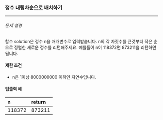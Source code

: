 ### 정수 내림차순으로 배치하기

***

###### 문제 설명

함수 solution은 정수 n을 매개변수로 입력받습니다. 
n의 각 자릿수를 큰것부터 작은 순으로 정렬한 새로운 정수를 리턴해주세요.
예를들어 n이 118372면 873211을 리턴하면 됩니다.

#### 제한 조건

- n은 1이상 8000000000 이하인 자연수입니다.

#### 입출력 예

| n      | return |
| :----- | :----- |
| 118372 | 873211 |
